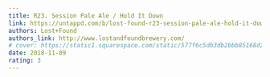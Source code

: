 ```yaml
---
title: R23. Session Pale Ale / Hold It Down
link: https://untappd.com/b/lost-found-r23-session-pale-ale-hold-it-down/2497075
authors: Lost+Found
authors_link: http://www.lostandfoundbrewery.com/
# cover: https://static1.squarespace.com/static/577f6c5db3db2bbb85168d29/t/5a731fb48165f596c6f2b81f/1517494325771/R23_SIPA_BG.jpg?format=500w
date: 2018-11-09
rating: 3
---
```

